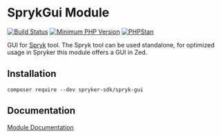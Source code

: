 # SprykGui Module
[![Build Status](https://api.travis-ci.org/spryker-sdk/spryk-gui.svg?branch=master)](https://travis-ci.org/spryker-sdk/phpstan-spryker)
[![Minimum PHP Version](http://img.shields.io/badge/php-%3E%3D%207.1-8892BF.svg)](https://php.net/)
[![PHPStan](https://img.shields.io/badge/PHPStan-enabled-brightgreen.svg?style=flat)](https://github.com/phpstan/phpstan)

GUI for [Spryk](https://github.com/spryker-sdk/spryk/) tool. The Spryk tool can be used standalone, for optimized usage in Spryker this module offers a GUI in Zed.

## Installation

```
composer require --dev spryker-sdk/spryk-gui
```

## Documentation

[Module Documentation](https://academy.spryker.com/developing_with_spryker/module_guide/modules.html)
